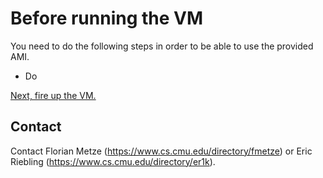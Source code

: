 # Before running the VM

You need to do the following steps in order to be able to use the provided AMI.

- Do

[Next, fire up the VM.](IS2016-Running.md)

## Contact

Contact Florian Metze (<https://www.cs.cmu.edu/directory/fmetze>) or 
Eric Riebling (<https://www.cs.cmu.edu/directory/er1k>).
